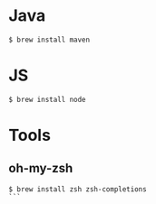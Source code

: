 # Java

```
$ brew install maven
```

# JS

```
$ brew install node
```

# Tools

## oh-my-zsh
````
$ brew install zsh zsh-completions
```